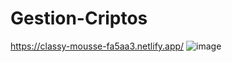 # Gestion-Criptos
https://classy-mousse-fa5aa3.netlify.app/
![image](https://user-images.githubusercontent.com/67711884/224486038-898c01cd-7014-4f75-9380-40e73d4075e0.png)
